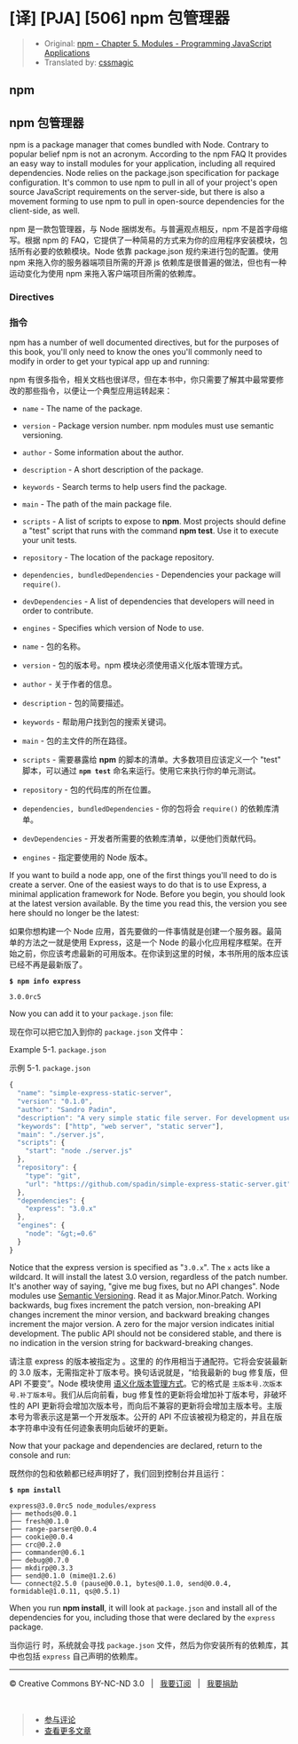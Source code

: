 # [译] [PJA] [506] npm 包管理器

> * Original: [npm - Chapter 5. Modules - Programming JavaScript Applications](http://chimera.labs.oreilly.com/books/1234000000262/ch05.html#chejah2xh0000neixiy090gk5)
> * Translated by: [cssmagic](https://github.com/cssmagic)

## npm

## npm 包管理器

npm is a package manager that comes bundled with Node. Contrary to popular belief npm is not an acronym. According to the npm FAQ It provides an easy way to install modules for your application, including all required dependencies. Node relies on the package.json specification for package configuration. It's common to use npm to pull in all of your project's open source JavaScript requirements on the server-side, but there is also a movement forming to use npm to pull in open-source dependencies for the client-side, as well.

npm 是一款包管理器，与 Node 捆绑发布。与普遍观点相反，npm 不是首字母缩写。根据 npm 的 FAQ，它提供了一种简易的方式来为你的应用程序安装模块，包括所有必要的依赖模块。Node 依靠 package.json 规约来进行包的配置。使用 npm 来拖入你的服务器端项目所需的开源 js 依赖库是很普遍的做法，但也有一种运动变化为使用 npm 来拖入客户端项目所需的依赖库。

### Directives

### 指令

npm has a number of well documented directives, but for the purposes of this book, you'll only need to know the ones you'll commonly need to modify in order to get your typical app up and running:

npm 有很多指令，相关文档也很详尽，但在本书中，你只需要了解其中最常要修改的那些指令，以便让一个典型应用运转起来：

  * `name` \- The name of the package.

  * `version` \- Package version number. npm modules must use semantic versioning.

  * `author` \- Some information about the author.

  * `description` \- A short description of the package.

  * `keywords` \- Search terms to help users find the package.

  * `main` \- The path of the main package file.

  * `scripts` \- A list of scripts to expose to **npm**. Most projects should define a "test" script that runs with the command **npm test**. Use it to execute your unit tests.

  * `repository` \- The location of the package repository.

  * `dependencies, bundledDependencies` \- Dependencies your package will `require()`.

  * `devDependencies` \- A list of dependencies that developers will need in order to contribute.

  * `engines` \- Specifies which version of Node to use.

  * `name` \- 包的名称。

  * `version` \- 包的版本号。npm 模块必须使用语义化版本管理方式。

  * `author` \- 关于作者的信息。

  * `description` \- 包的简要描述。

  * `keywords` \- 帮助用户找到包的搜索关键词。

  * `main` \- 包的主文件的所在路径。

  * `scripts` \- 需要暴露给 **npm** 的脚本的清单。大多数项目应该定义一个 "test" 脚本，可以通过 **`npm test`** 命名来运行。使用它来执行你的单元测试。

  * `repository` \- 包的代码库的所在位置。

  * `dependencies, bundledDependencies` \- 你的包将会 `require()` 的依赖库清单。

  * `devDependencies` \- 开发者所需要的依赖库清单，以便他们贡献代码。

  * `engines` \- 指定要使用的 Node 版本。

If you want to build a node app, one of the first things you'll need to do is create a server. One of the easiest ways to do that is to use Express, a minimal application framework for Node. Before you begin, you should look at the latest version available. By the time you read this, the version you see here should no longer be the latest:

如果你想构建一个 Node 应用，首先要做的一件事情就是创建一个服务器。最简单的方法之一就是使用 Express，这是一个 Node 的最小化应用程序框架。在开始之前，你应该考虑最新的可用版本。在你读到这里的时候，本书所用的版本应该已经不再是最新版了。

**`$ npm info express`**

`3.0.0rc5`

Now you can add it to your `package.json` file:

现在你可以把它加入到你的 `package.json` 文件中：

Example 5-1. `package.json`

示例 5-1. `package.json`

```js
{
  "name": "simple-express-static-server",
  "version": "0.1.0",
  "author": "Sandro Padin",
  "description": "A very simple static file server. For development use only.",
  "keywords": ["http", "web server", "static server"],
  "main": "./server.js",
  "scripts": {
    "start": "node ./server.js"
  },
  "repository": {
    "type": "git",
    "url": "https://github.com/spadin/simple-express-static-server.git"
  },
  "dependencies": {
    "express": "3.0.x"
  },
  "engines": {
    "node": "&gt;=0.6"
  }
}
```

Notice that the express version is specified as "`3.0.x`". The `x` acts like a wildcard. It will install the latest 3.0 version, regardless of the patch number. It's another way of saying, "give me bug fixes, but no API changes". Node modules use [Semantic Versioning][13]. Read it as Major.Minor.Patch. Working backwards, bug fixes increment the patch version, non-breaking API changes increment the minor version, and backward breaking changes increment the major version. A zero for the major version indicates initial development. The public API should not be considered stable, and there is no indication in the version string for backward-breaking changes.

请注意 express 的版本被指定为  。这里的  的作用相当于通配符。它将会安装最新的 3.0 版本，无需指定补丁版本号。换句话说就是，“给我最新的 bug 修复版，但 API 不要变”。Node 模块使用 [语义化版本管理方式][13]。它的格式是 `主版本号.次版本号.补丁版本号`。我们从后向前看，bug 修复性的更新将会增加补丁版本号，非破坏性的 API 更新将会增加次版本号，而向后不兼容的更新将会增加主版本号。主版本号为零表示这是第一个开发版本。公开的 API 不应该被视为稳定的，并且在版本字符串中没有任何迹象表明向后破坏的更新。

Now that your package and dependencies are declared, return to the console and run:

既然你的包和依赖都已经声明好了，我们回到控制台并且运行：

**`$ npm install`**

    express@3.0.0rc5 node_modules/express
    ├── methods@0.0.1
    ├── fresh@0.1.0
    ├── range-parser@0.0.4
    ├── cookie@0.0.4
    ├── crc@0.2.0
    ├── commander@0.6.1
    ├── debug@0.7.0
    ├── mkdirp@0.3.3
    ├── send@0.1.0 (mime@1.2.6)
    └── connect@2.5.0 (pause@0.0.1, bytes@0.1.0, send@0.0.4, formidable@1.0.11, qs@0.5.1)

When you run **npm install**, it will look at `package.json` and install all of the dependencies for you, including those that were declared by the `express` package.

当你运行  时，系统就会寻找 `package.json` 文件，然后为你安装所有的依赖库，其中也包括 `express` 自己声明的依赖库。

[13]: http://semver.org/

***

&copy; Creative Commons BY-NC-ND 3.0 &nbsp; | &nbsp; [我要订阅](http://www.cssmagic.net/blog/subscribe) &nbsp; | &nbsp; [我要捐助](http://www.cssmagic.net/blog/donate)

&nbsp;
> * [参与评论](https://github.com/cssmagic/blog/issues/XXXXXXXXXX)
> * [查看更多文章](https://github.com/cssmagic/blog/issues?state=open)
